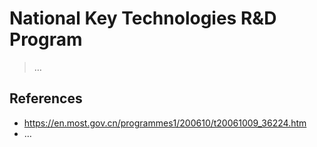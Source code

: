 # National Key Technologies R&D Program

> …

## References

- https://en.most.gov.cn/programmes1/200610/t20061009_36224.htm
- …